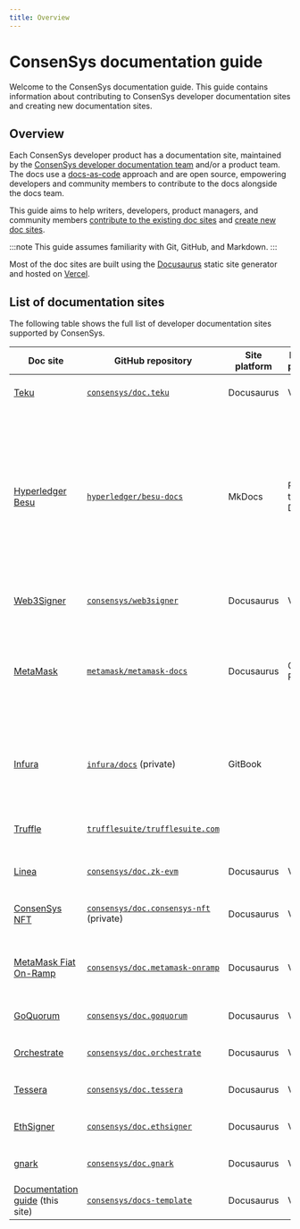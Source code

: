 ```yaml
---
title: Overview
---
```


# ConsenSys documentation guide

Welcome to the ConsenSys documentation guide.
This guide contains information about contributing to ConsenSys developer documentation sites and
creating new documentation sites.

## Overview

Each ConsenSys developer product has a documentation site, maintained by the [ConsenSys developer
documentation team](https://consensyssoftware.atlassian.net/wiki/spaces/PEG/pages/398159216798/Documentation+Pliny)
and/or a product team.
The docs use a [docs-as-code](https://www.writethedocs.org/guide/docs-as-code/) approach and are
open source, empowering developers and community members to contribute to the docs alongside the
docs team.

This guide aims to help writers, developers, product managers, and community members [contribute to
the existing doc sites](contribute) and [create new doc sites](create).

:::note
This guide assumes familiarity with Git, GitHub, and Markdown.
:::

Most of the doc sites are built using the [Docusaurus](https://docusaurus.io/) static site generator
and hosted on [Vercel](https://vercel.com/).

## List of documentation sites

The following table shows the full list of developer documentation sites supported by ConsenSys.

| Doc site                                                                | GitHub repository                                                                         | Site platform | Hosting platform | Description                                                                                                                                                                                                                  |
|-------------------------------------------------------------------------|-------------------------------------------------------------------------------------------|---------------|------------------|------------------------------------------------------------------------------------------------------------------------------------------------------------------------------------------------------------------------------|
| [Teku](https://docs.teku.consensys.net/)                                | [`consensys/doc.teku`](https://github.com/consensys/doc.teku)                             | Docusaurus    | Vercel           | Maintained by the docs team.                                                                                                                                                                                                 |
| [Hyperledger Besu](https://besu.hyperledger.org/en/stable/)             | [`hyperledger/besu-docs`](https://github.com/hyperledger/besu-docs)                       | MkDocs        | Read the Docs    | Maintained by the docs team. Soon to be migrated to Docusaurus and GitHub Pages. This is a Hyperledger project and has its own [Besu docs contribution guidelines](https://wiki.hyperledger.org/display/BESU/Documentation). |
| [Web3Signer](https://docs.web3signer.consensys.net/)                    | [`consensys/web3signer`](https://github.com/ConsenSys/web3signer)                         | Docusaurus    | Vercel           | Maintained by the docs team.                                                                                                                                                                                                 |
| [MetaMask](https://docs.metamask.io/)                                   | [`metamask/metamask-docs`](https://github.com/MetaMask/metamask-docs)                     | Docusaurus    | GitHub Pages     | Maintained by the docs team. This project has additional [MetaMask docs contribution guidelines](https://github.com/MetaMask/metamask-docs/blob/main/CONTRIBUTING.md).                                                       |
| [Infura](https://docs.infura.io/infura/)                                | [`infura/docs`](https://github.com/INFURA/docs) (private)                                 | GitBook       |                  | Maintained by the docs team. Soon to be migrated to Docusaurus and Vercel.                                                                                                                                                   |
| [Truffle](https://trufflesuite.com/docs/)                               | [`trufflesuite/trufflesuite.com`](https://github.com/trufflesuite/trufflesuite.com)       |               |                  | Maintained by the Truffle team.                                                                                                                                                                                              |
| [Linea](https://docs.linea.build/)                                      | [`consensys/doc.zk-evm`](https://github.com/consensys/doc.zk-evm)                         | Docusaurus    | Vercel           | Maintained by the Linea team.                                                                                                                                                                                                |
| [ConsenSys NFT](https://docs.consensys-nft.com/)                        | [`consensys/doc.consensys-nft`](https://github.com/ConsenSys/doc.consensys-nft) (private) | Docusaurus    | Vercel           | Maintained by the ConsenSys NFT team.                                                                                                                                                                                        |
| [MetaMask Fiat On-Ramp](https://docs.metamask-onramp.consensys.net/)    | [`consensys/doc.metamask-onramp`](https://github.com/ConsenSys/doc.metamask-onramp/)      | Docusaurus    | Vercel           | Maintained by the MetaMask Fiat On-Ramp team.                                                                                                                                                                                |
| [GoQuorum](https://docs.goquorum.consensys.net/)                        | [`consensys/doc.goquorum`](https://github.com/consensys/doc.goquorum)                     | Docusaurus    | Vercel           | Maintained by the docs team.                                                                                                                                                                                                 |
| [Orchestrate](https://docs.orchestrate.consensys.net/)                  | [`consensys/doc.orchestrate`](https://github.com/ConsenSys/doc.orchestrate)               | Docusaurus    | Vercel           | Maintained by the docs team.                                                                                                                                                                                                 |
| [Tessera](https://docs.tessera.consensys.net/)                          | [`consensys/doc.tessera`](https://github.com/ConsenSys/doc.tessera)                       | Docusaurus    | Vercel           | Maintained by the docs team.                                                                                                                                                                                                 |
| [EthSigner](https://docs.ethsigner.consensys.net/)                      | [`consensys/doc.ethsigner`](https://github.com/ConsenSys/doc.ethsigner)                   | Docusaurus    | Vercel           | Maintained by the docs team.                                                                                                                                                                                                 |
| [gnark](https://docs.gnark.consensys.net/)                              | [`consensys/doc.gnark`](https://github.com/ConsenSys/doc.gnark)                           | Docusaurus    | Vercel           | Maintained by the docs team.                                                                                                                                                                                                 |
| [Documentation guide](https://docs-template.consensys.net/) (this site) | [`consensys/docs-template`](https://github.com/ConsenSys/docs-template)                   | Docusaurus    | Vercel           | Maintained by the docs team.                                                                                                                                                                                                 |
